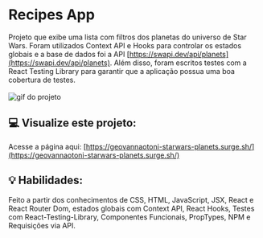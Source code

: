 # Recipes App
Projeto que exibe uma lista com filtros dos planetas do universo de Star Wars. Foram utilizados Context API e Hooks para controlar os estados globais e a base de dados foi a API [https://swapi.dev/api/planets](https://swapi.dev/api/planets). Além disso, foram escritos testes com a React Testing Library para garantir que a aplicação possua uma boa cobertura de testes.
<br><br>
<img src="./starwars.gif" alt="gif do projeto"/>

## :computer: Visualize este projeto:
Acesse a página aqui:
[https://geovannaotoni-starwars-planets.surge.sh/](https://geovannaotoni-starwars-planets.surge.sh/)

## :bulb: Habilidades:
Feito a partir dos conhecimentos de CSS, HTML, JavaScript, JSX, React e React Router Dom, estados globais com Context API, React Hooks, Testes com React-Testing-Library, Componentes Funcionais, PropTypes, NPM e Requisições via API.